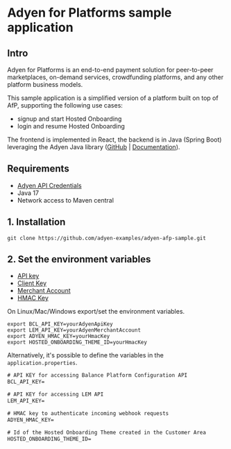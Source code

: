 # Adyen for Platforms sample application

## Intro

Adyen for Platforms is an end-to-end payment solution for peer-to-peer marketplaces, on-demand services, crowdfunding platforms, and any other platform business models.

This sample application is a simplified version of a platform built on top of AfP, supporting the following use cases:
* signup and start Hosted Onboarding
* login and resume Hosted Onboarding

The frontend is implemented in React, the backend is in Java (Spring Boot) leveraging the Adyen Java library 
([GitHub](https://github.com/Adyen/adyen-java-api-library) | [Documentation](https://docs.adyen.com/development-resources/libraries?tab=java_2)).

## Requirements

- [Adyen API Credentials](https://docs.adyen.com/development-resources/api-credentials/)
- Java 17
- Network access to Maven central

## 1. Installation

```
git clone https://github.com/adyen-examples/adyen-afp-sample.git
```

## 2. Set the environment variables
* [API key](https://docs.adyen.com/user-management/how-to-get-the-api-key)
* [Client Key](https://docs.adyen.com/user-management/client-side-authentication)
* [Merchant Account](https://docs.adyen.com/account/account-structure)
* [HMAC Key](https://docs.adyen.com/development-resources/webhooks/verify-hmac-signatures)

On Linux/Mac/Windows export/set the environment variables.
```shell
export BCL_API_KEY=yourAdyenApiKey
export LEM_API_KEY=yourAdyenMerchantAccount
export ADYEN_HMAC_KEY=yourHmacKey
export HOSTED_ONBOARDING_THEME_ID=yourHmacKey
```

Alternatively, it's possible to define the variables in the `application.properties`.
```txt
# API KEY for accessing Balance Platform Configuration API
BCL_API_KEY=

# API KEY for accessing LEM API
LEM_API_KEY=

# HMAC key to authenticate incoming webhook requests
ADYEN_HMAC_KEY=

# Id of the Hosted Onboarding Theme created in the Customer Area
HOSTED_ONBOARDING_THEME_ID=
```